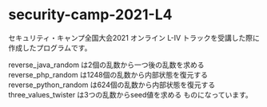 # security-camp-2021-L4
セキュリティ・キャンプ全国大会2021 オンライン L-IV トラックを受講した際に作成したプログラムです。

reverse_java_random は2個の乱数から一つ後の乱数を求める
reverse_php_random は1248個の乱数から内部状態を復元する
reverse_python_random は624個の乱数から内部状態を復元する
three_values_twister は3つの乱数からseed値を求める
ものになっています。
